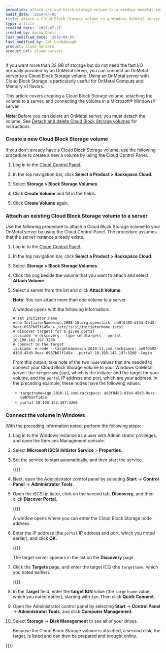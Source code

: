 ```yaml
---
permalink: attach-a-cloud-block-storage-volume-to-a-windows-onmetal-server/
audit_date: '2019-04-05'
title: Attach a Cloud Block Storage volume to a Windows OnMetal server
type: article
created_date: '2017-07-25'
created_by: Aaron Davis
last_modified_date: '2019-04-05'
last_modified_by: Cat Lookabaugh
product: Cloud Servers
product_url: cloud-servers
---
```


If you want more than 32 GB of storage but do not need
the fast I/O normally provided by an OnMetal server, you  can connect an
OnMetal server to a Cloud Block Storage volume. Using an OnMetal
server with Cloud Block Storage is particularly useful for OnMetal Compute
and Memory v1 flavors.

This article covers creating a Cloud Block Storage volume, attaching the
volume to a server, and connecting the volume in a Microsoft&reg; Windows&reg;
server.

**Note**: Before you can delete an OnMetal server, you must detach the volume.
See [Detach and delete Cloud Block Storage volumes](/support/how-to/detach-and-delete-cloud-block-storage-volumes/) for instructions.

### Create a new Cloud Block Storage volume

If you don't already have a Cloud Block Storage volume, use the following procedure to create
a new a volume by using the Cloud Control Panel.

1. Log in to the [Cloud Control Panel](https://login.rackspace.com).

2. In the top navigation bar, click **Select a Product > Rackspace Cloud**.

3. Select **Storage > Block Storage Volumes**.

4. Click **Create Volume** and fill in the fields.

5. Click **Create Volume** again.


### Attach an existing Cloud Block Storage volume to a server

Use the following procedure to attach a Cloud Block Storage volume to your
OnMetal server by using the Cloud Control Panel. The procedure assumes that
the server instance already exists.

1. Log in to the [Cloud Control Panel](https://login.rackspace.com).

2. In the top navigation bar, click **Select a Product > Rackspace Cloud**.

3. Select **Storage > Block Storage Volumes**.

4. Click the cog beside the volume that you want to attach and select 
   **Attach Volume**.

5. Select a server from the list and click **Attach Volume**.

   **Note:** You can attach more than one volume to a server.

   A window opens with the following information:

       # set initiator name
       echo InitiatorName=iqn.2008-10.org.openstack: ae9f0492-d19d-45d3-9eac-6987b07f145a > /etc/iscsi/initiatorname.iscsi
       # discover targets for a given portal
       iscsiadm -m discovery --type sendtargets --portal 10.190.142.197:3260
       # connect to the target
       iscsiadm -m node --targetname=iqn.2010-11.com.rackspace: ae9f0492-d19d-45d3-9eac-6987b07f145a --portal 10.190.142.197:3260 –login

   From this output, take note of the two `node` values that are needed to connect
   your Cloud Block Storage volume to your Windows OnMetal server: the `targetname`
   (`iqn`), which is the initiator and the target for your volume, and the `portal` IP
   address and port, which are your address. In the preceding example, these
   nodes have the following values:

   - `targetname=iqn.2010-11.com.rackspace: ae9f0492-d19d-45d3-9eac-6987b07f145a`
   - `portal 10.190.142.197:3260`


### Connect the volume in Windows

With the preceding information noted, perform the following steps:

1. Log in to the Windows instance as a user with Administrator privileges, and
   open the Services Management console.

2. Select **Microsoft iSCSI Initiator Service** > **Properties**.

3. Set the service to start automatically, and then start the service.

   {{<image src="attach-cbs-to-win-onmetal-1.png" alt="" title="">}}

4. Next, open the Administrator control panel by selecting **Start** ->
   **Control Panel** -> **Administrator Tools**.

5. Open the iSCSI initiator, click on the second tab, **Discovery**, and then
   click **Discover Portal**.

   {{<image src="attach-cbs-to-win-onmetal-2.png" alt="" title="">}}

   A window opens where you can enter the Cloud Block Storage node address.

6. Enter the IP address (the `portal` IP address and port, which you noted
   earlier), and click **OK**.

   {{<image src="attach-cbs-to-win-onmetal-3.png" alt="" title="">}}

   The target server appears in the list on the **Discovery** page.

7. Click the **Targets** page, and enter the target ICQ (the `targetname`, which
   you noted earlier).

   {{<image src="attach-cbs-to-win-onmetal-4.png" alt="" title="">}}

8. In the **Target** field, enter the **target IQN** value (the `targetname` value, which
   you noted earlier), starting with `iqn`. Then click **Quick Connect**.

9. Open the Administrator control panel by selecting **Start** -> **Control Panel**
   -> **Administrator Tools**, and click **Computer Management**.

10. Select **Storage** -> **Disk Management** to see all of your drives.

    Because the Cloud Block Storage volume is attached, a second disk, the target, is
    listed and can then be prepared and brought online.

   {{<image src="attach-cbs-to-win-onmetal-5.png" alt="" title="">}}

